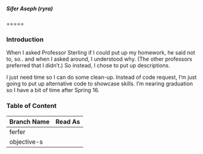 ##### Sifer Aseph (ryra)
=====

### Introduction

When I asked Professor Sterling if I could put up my homework, he said not to, so.. and when I asked around, I understood why. (The other professors preferred that I didn’t.) So instead, I chose to put up descriptions. 

I just need time so I can do some clean-up. Instead of code request, I’m just going to put up alternative code to showcase skills. I’m nearing graduation so I have a bit of time after Spring 16.

### Table of Content
| Branch Name      | Read As         |
|------------------|-----------------|
| ferfer           |                 |
| objective-s      |                 |
